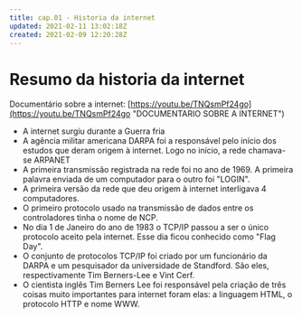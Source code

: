 ```yaml
---
title: cap.01 - Historia da internet
updated: 2021-02-11 13:02:18Z
created: 2021-02-09 12:20:28Z
---
```


# Resumo da historia da internet

Documentário sobre a internet: [https://youtu.be/TNQsmPf24go](https://youtu.be/TNQsmPf24go "DOCUMENTARIO SOBRE A INTERNET")

- A internet surgiu durante a Guerra fria
- A agência militar americana DARPA foi a responsável pelo início dos estudos que deram origem à internet. Logo no início, a rede chamava-se ARPANET
- A primeira transmissão registrada na rede foi no ano de 1969. A primeira palavra enviada de um computador para o outro foi "LOGIN".
- A primeira versão da rede que deu origem à internet interligava 4 computadores.
- O primeiro protocolo usado na transmissão de dados entre os controladores tinha o nome de NCP.
- No dia 1 de Janeiro do ano de 1983 o TCP/IP passou a ser o único protocolo aceito pela internet. Esse dia ficou conhecido como "Flag Day".
- O conjunto de protocolos TCP/IP foi criado por um funcionário da DARPA e um pesquisador da universidade de Standford. São eles, respectivamente Tim Berners-Lee e Vint Cerf.
- O cientista inglês Tim Berners Lee foi responsável pela criação de três coisas muito importantes para internet foram elas: a linguagem HTML, o protocolo HTTP e nome WWW.